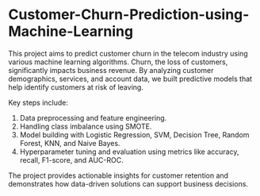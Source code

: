 # Customer-Churn-Prediction-using-Machine-Learning
This project aims to predict customer churn in the telecom industry using various machine learning algorithms. Churn, the loss of customers, significantly impacts business revenue. By analyzing customer demographics, services, and account data, we built predictive models that help identify customers at risk of leaving.

Key steps include:

1. Data preprocessing and feature engineering.
2. Handling class imbalance using SMOTE.
3. Model building with Logistic Regression, SVM, Decision Tree, Random Forest, KNN, and Naive Bayes.
4. Hyperparameter tuning and evaluation using metrics like accuracy, recall, F1-score, and AUC-ROC.

The project provides actionable insights for customer retention and demonstrates how data-driven solutions can support business decisions.

